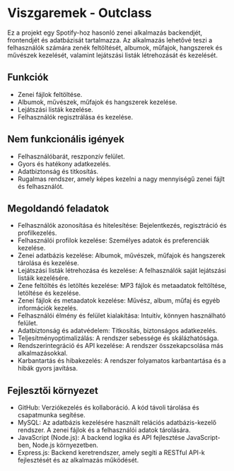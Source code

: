 # Viszgaremek - Outclass

Ez a projekt egy Spotify-hoz hasonló zenei alkalmazás backendjét, frontendjét és adatbázisát tartalmazza. Az alkalmazás lehetővé teszi a felhasználók számára zenék feltöltését, albumok, műfajok, hangszerek és művészek kezelését, valamint lejátszási listák létrehozását és kezelését.

## Funkciók
- Zenei fájlok feltöltése.
- Albumok, művészek, műfajok és hangszerek kezelése.
- Lejátszási listák kezelése.
- Felhasználók regisztrálása és kezelése.

## Nem funkcionális igények

- Felhasználóbarát, reszponzív felület.
- Gyors és hatékony adatkezelés.
- Adatbiztonság és titkosítás.
- Rugalmas rendszer, amely képes kezelni a nagy mennyiségű zenei fájlt és felhasználót.

## Megoldandó feladatok
- Felhasználók azonosítása és hitelesítése: Bejelentkezés, regisztráció és profilkezelés.
- Felhasználói profilok kezelése: Személyes adatok és preferenciák kezelése.
- Zenei adatbázis kezelése: Albumok, művészek, műfajok és hangszerek tárolása és kezelése.
- Lejátszási listák létrehozása és kezelése: A felhasználók saját lejátszási listáik kezelésére.
- Zene feltöltés és letöltés kezelése: MP3 fájlok és metaadatok feltöltése, letöltése és kezelése.
- Zenei fájlok és metaadatok kezelése: Művész, album, műfaj és egyéb információk kezelés.
- Felhasználói élmény és felület kialakítása: Intuitív, könnyen használható felület.
- Adatbiztonság és adatvédelem: Titkosítás, biztonságos adatkezelés.
- Teljesítményoptimalizálás: A rendszer sebessége és skálázhatósága.
- Rendszerintegráció és API kezelése: A rendszer összekapcsolása más alkalmazásokkal.
- Karbantartás és hibakezelés: A rendszer folyamatos karbantartása és a hibák gyors javítása.

## Fejlesztői környezet

- GitHub: Verziókezelés és kollaboráció. A kód távoli tárolása és csapatmunka segítése.
- MySQL: Az adatbázis kezelésére használt relációs adatbázis-kezelő rendszer. A zenei fájlok és a felhasználói adatok tárolására.
- JavaScript (Node.js): A backend logika és API fejlesztése JavaScript-ben, Node.js környezetben.
- Express.js: Backend keretrendszer, amely segíti a RESTful API-k fejlesztését és az alkalmazás működését.
